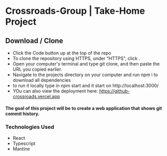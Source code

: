 # Crossroads-Group | Take-Home Project

## Download / Clone

- Click the Code button up at the top of the repo
- To clone the repository using HTTPS, under "HTTPS", click .
- Open your computer's terminal and type git clone, and then paste the URL you copied earlier.
- Navigate to the projects directory on your computer and run npm i to download all dependencies
- to run it locally type in npm start and it start on http://localhost:3000/
- YOu can also view the deployment here: https://github-crossroads.vercel.app

#### The goal of this project will be to create a web application that shows git commit history.

### Technologies Used

- React
- Typescript
- Mantine

